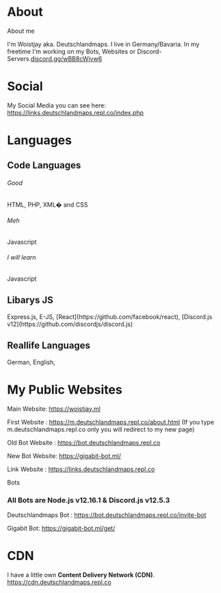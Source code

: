 # About
About me

I'm Woistjay aka. Deutschlandmaps.
I live in Germany/Bavaria.
In my freetime I'm working on my Bots, Websites or Discord-Servers.[discord.gg/wBB8cWjvw6](https://discord.gg/wBB8cWjvw6)



# Social

My Social Media you can see here: https://links.deutschlandmaps.repl.co/index.php

# Languages

<h2> Code Languages</h2>

<h6>Good</h6>
HTML, PHP, XML� and CSS
<h6>Meh</h6>
Javascript
<h6>I will learn</h6>
Javascript

<h2>Libarys JS</h2>
Express.js, E-JS, [React](https://github.com/facebook/react), [Discord.js v12](https://github.com/discordjs/discord.js)

<h2>Reallife Languages</h2>

German, English,


# My Public Websites

Main Website: https://woistjay.ml

First Website : https://m.deutschlandmaps.repl.co/about.html (If you type m.deutschlandmaps.repl.co only you will redirect to my new page) <p>
Old Bot Website   : https://bot.deutschlandmaps.repl.co <p>
New Bot Website: https://gigabit-bot.ml/ <p>
Link Website  : https://links.deutschlandmaps.repl.co <p>
Bots
<h3>All Bots are Node.js v12.16.1 & Discord.js v12.5.3 </h3>

Deutschlandmaps Bot : https://bot.deutschlandmaps.repl.co/invite-bot <p>
Gigabit Bot: https://gigabit-bot.ml/get/ <p>
# CDN
 I have a little own <b>Content Delivery Network (CDN)</b>.
  https://cdn.deutschlandmaps.repl.co
